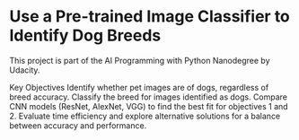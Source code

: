 # Use a Pre-trained Image Classifier to Identify Dog Breeds

This project is part of the AI Programming with Python Nanodegree by Udacity.

Key Objectives
Identify whether pet images are of dogs, regardless of breed accuracy.
Classify the breed for images identified as dogs.
Compare CNN models (ResNet, AlexNet, VGG) to find the best fit for objectives 1 and 2.
Evaluate time efficiency and explore alternative solutions for a balance between accuracy and performance.
